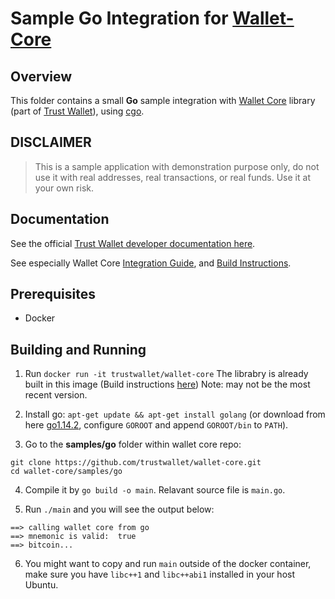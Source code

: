 # Sample Go Integration for [Wallet-Core](https://github.com/trustwallet/wallet-core)

## Overview

This folder contains a small **Go** sample integration with
[Wallet Core](https://github.com/trustwallet/wallet-core) library (part of [Trust Wallet](https://trustwallet.com)),
using [cgo](https://golang.org/cmd/cgo/).

## DISCLAIMER

> This is a sample application with demonstration purpose only,
> do not use it with real addresses, real transactions, or real funds.
> Use it at your own risk.

## Documentation

See the official [Trust Wallet developer documentation here](https://developer.trustwallet.com).

See especially Wallet Core
[Integration Guide](https://developer.trustwallet.com/wallet-core/integration-guide),
and [Build Instructions](https://developer.trustwallet.com/wallet-core/building).

## Prerequisites

* Docker

## Building and Running

1. Run `docker run -it trustwallet/wallet-core`
The librabry is already built in this image  (Build instructions [here](building.md))  Note: may not be the most recent version.

2. Install go: `apt-get update && apt-get install golang` 
(or download from here [go1.14.2](https://dl.google.com/go/go1.14.2.linux-amd64.tar.gz), configure `GOROOT` and append `GOROOT/bin` to `PATH`).
3. Go to the **samples/go** folder within wallet core repo:

```shell
git clone https://github.com/trustwallet/wallet-core.git
cd wallet-core/samples/go
```

4. Compile it by `go build -o main`.  Relavant source file is `main.go`.

5. Run `./main` and you will see the output below: 

```shell
==> calling wallet core from go
==> mnemonic is valid:  true
==> bitcoin...
```
6. You might want to copy and run `main` outside of the docker container, make sure you have `libc++1` and `libc++abi1` installed in your host Ubuntu.
